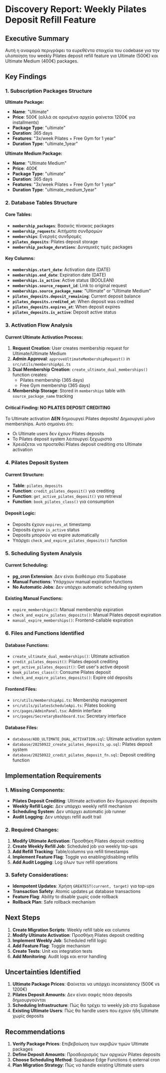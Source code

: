 # Discovery Report: Weekly Pilates Deposit Refill Feature

## Executive Summary

Αυτή η αναφορά περιγράφει τα ευρεθέντα στοιχεία του codebase για την υλοποίηση του weekly Pilates deposit refill feature για Ultimate (500€) και Ultimate Medium (400€) packages.

## Key Findings

### 1. Subscription Packages Structure

**Ultimate Package:**
- **Name**: "Ultimate" 
- **Price**: 500€ (αλλά σε ορισμένα αρχεία φαίνεται 1200€ για installments)
- **Package Type**: "ultimate"
- **Duration**: 365 days
- **Features**: "3x/week Pilates + Free Gym for 1 year"
- **Duration Type**: "ultimate_1year"

**Ultimate Medium Package:**
- **Name**: "Ultimate Medium"
- **Price**: 400€
- **Package Type**: "ultimate" 
- **Duration**: 365 days
- **Features**: "3x/week Pilates + Free Gym for 1 year"
- **Duration Type**: "ultimate_medium_1year"

### 2. Database Tables Structure

#### Core Tables:
- **`membership_packages`**: Βασικός πίνακας packages
- **`membership_requests`**: Αιτήματα συνδρομών
- **`memberships`**: Ενεργές συνδρομές
- **`pilates_deposits`**: Pilates deposit storage
- **`membership_package_durations`**: Δυναμικές τιμές packages

#### Key Columns:
- **`memberships.start_date`**: Activation date (DATE)
- **`memberships.end_date`**: Expiration date (DATE) 
- **`memberships.is_active`**: Active status (BOOLEAN)
- **`memberships.source_request_id`**: Link to original request
- **`memberships.source_package_name`**: "Ultimate" or "Ultimate Medium"
- **`pilates_deposits.deposit_remaining`**: Current deposit balance
- **`pilates_deposits.credited_at`**: When deposit was credited
- **`pilates_deposits.expires_at`**: When deposit expires
- **`pilates_deposits.is_active`**: Deposit active status

### 3. Activation Flow Analysis

#### Current Ultimate Activation Process:
1. **Request Creation**: User creates membership request for Ultimate/Ultimate Medium
2. **Admin Approval**: `approveUltimateMembershipRequest()` in `src/utils/membershipApi.ts`
3. **Dual Membership Creation**: `create_ultimate_dual_memberships()` function creates:
   - Pilates membership (365 days)
   - Free Gym membership (365 days)
4. **Membership Storage**: Stored in `memberships` table with `source_package_name` tracking

#### Critical Finding: **NO PILATES DEPOSIT CREDITING**
Το Ultimate activation **ΔΕΝ** δημιουργεί Pilates deposits! Δημιουργεί μόνο memberships. Αυτό σημαίνει ότι:
- Οι Ultimate users δεν έχουν Pilates deposits
- Το Pilates deposit system λειτουργεί ξεχωριστά
- Χρειάζεται να προστεθεί Pilates deposit crediting στο Ultimate activation

### 4. Pilates Deposit System

#### Current Structure:
- **Table**: `pilates_deposits`
- **Function**: `credit_pilates_deposit()` για crediting
- **Function**: `get_active_pilates_deposit()` για retrieval
- **Function**: `book_pilates_class()` για consumption

#### Deposit Logic:
- Deposits έχουν `expires_at` timestamp
- Deposits έχουν `is_active` status
- Deposits μπορούν να expire automatically
- Υπάρχει `check_and_expire_pilates_deposits()` function

### 5. Scheduling System Analysis

#### Current Scheduling:
- **pg_cron Extension**: Δεν είναι διαθέσιμο στο Supabase
- **Manual Functions**: Υπάρχουν manual expiration functions
- **No Automatic Jobs**: Δεν υπάρχει automatic scheduling system

#### Existing Manual Functions:
- `expire_memberships()`: Manual membership expiration
- `check_and_expire_pilates_deposits()`: Manual Pilates deposit expiration
- `manual_expire_memberships()`: Frontend-callable expiration

### 6. Files and Functions Identified

#### Database Functions:
- `create_ultimate_dual_memberships()`: Ultimate activation
- `credit_pilates_deposit()`: Pilates deposit crediting
- `get_active_pilates_deposit()`: Get user's active deposit
- `book_pilates_class()`: Consume Pilates deposit
- `check_and_expire_pilates_deposits()`: Expire old deposits

#### Frontend Files:
- `src/utils/membershipApi.ts`: Membership management
- `src/utils/pilatesScheduleApi.ts`: Pilates booking
- `src/pages/AdminPanel.tsx`: Admin interface
- `src/pages/SecretaryDashboard.tsx`: Secretary interface

#### Database Files:
- `database/ADD_ULTIMATE_DUAL_ACTIVATION.sql`: Ultimate activation system
- `database/20250922_create_pilates_deposits_up.sql`: Pilates deposit system
- `database/20250922_credit_pilates_deposit_fn.sql`: Deposit crediting function

## Implementation Requirements

### 1. Missing Components:
- **Pilates Deposit Crediting**: Ultimate activation δεν δημιουργεί deposits
- **Weekly Refill Logic**: Δεν υπάρχει weekly refill mechanism
- **Scheduling System**: Δεν υπάρχει automatic job runner
- **Audit Logging**: Δεν υπάρχει refill audit trail

### 2. Required Changes:
1. **Modify Ultimate Activation**: Προσθήκη Pilates deposit crediting
2. **Create Weekly Refill Job**: Scheduled job για weekly top-ups
3. **Add Refill Tracking**: Table/columns για refill timestamps
4. **Implement Feature Flag**: Toggle για enabling/disabling refills
5. **Add Audit Logging**: Log όλων των refill operations

### 3. Safety Considerations:
- **Idempotent Updates**: Χρήση `GREATEST(current, target)` για top-ups
- **Transaction Safety**: Atomic updates με database transactions
- **Feature Flag**: Ability to disable χωρίς code rollback
- **Rollback Plan**: Safe rollback mechanism

## Next Steps

1. **Create Migration Scripts**: Weekly refill table και columns
2. **Modify Ultimate Activation**: Προσθήκη Pilates deposit crediting
3. **Implement Weekly Job**: Scheduled refill logic
4. **Add Feature Flag**: Toggle mechanism
5. **Create Tests**: Unit και integration tests
6. **Add Monitoring**: Audit logs και error handling

## Uncertainties Identified

1. **Ultimate Package Prices**: Φαίνεται να υπάρχει inconsistency (500€ vs 1200€)
2. **Pilates Deposit Amounts**: Δεν είναι σαφές πόσα deposits δημιουργούνται
3. **Scheduling Infrastructure**: Πώς θα τρέχει το weekly job στο Supabase
4. **Existing Ultimate Users**: Πώς θα handle users που έχουν ήδη Ultimate χωρίς deposits

## Recommendations

1. **Verify Package Prices**: Επιβεβαίωση των ακριβών τιμών Ultimate packages
2. **Define Deposit Amounts**: Προσδιορισμός των αρχικών Pilates deposits
3. **Choose Scheduling Method**: Supabase Edge Functions ή external cron
4. **Plan Migration Strategy**: Πώς να handle existing Ultimate users
